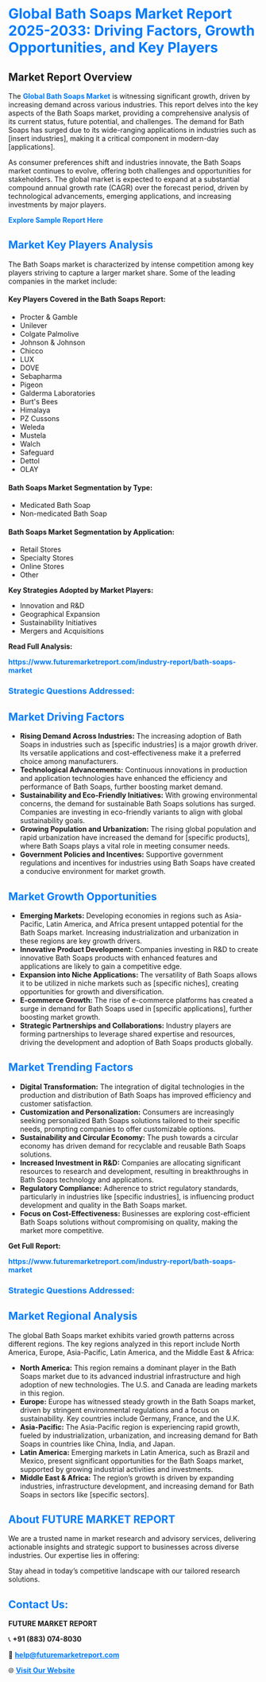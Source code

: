 <h1 style="color: #007BFF;">Global Bath Soaps Market Report 2025-2033: Driving Factors, Growth Opportunities, and Key Players</h1>

<section id="overview">
<h2>Market Report Overview</h2>
<p>The <a href="https://www.futuremarketreport.com/industry-report/bath-soaps-market" style="color: #007BFF; text-decoration: none;"><strong>Global Bath Soaps Market</strong></a> is witnessing significant growth, driven by increasing demand across various industries. This report delves into the key aspects of the Bath Soaps market, providing a comprehensive analysis of its current status, future potential, and challenges. The demand for Bath Soaps has surged due to its wide-ranging applications in industries such as [insert industries], making it a critical component in modern-day [applications].</p>
<p>As consumer preferences shift and industries innovate, the Bath Soaps market continues to evolve, offering both challenges and opportunities for stakeholders. The global market is expected to expand at a substantial compound annual growth rate (CAGR) over the forecast period, driven by technological advancements, emerging applications, and increasing investments by major players.</p>
</section>

<section id="overview">
<p><a href="https://www.futuremarketreport.com/request-sample/reportId=102164" style="color: #007BFF; text-decoration: none;"><strong>Explore Sample Report Here</strong></a></p>
</section>

<section id="key-players">
<h2 style="color: #007BFF;">Market Key Players Analysis</h2>
<p>The Bath Soaps market is characterized by intense competition among key players striving to capture a larger market share. Some of the leading companies in the market include:</p>
<h4>Key Players Covered in the Bath Soaps Report:</h4>
<ul><li>Procter &amp; Gamble</li><li>Unilever</li><li>Colgate Palmolive</li><li>Johnson &amp; Johnson</li><li>Chicco</li><li>LUX</li><li>DOVE</li><li>Sebapharma</li><li>Pigeon</li><li>Galderma Laboratories</li><li>Burt&#039;s Bees</li><li>Himalaya</li><li>PZ Cussons</li><li>Weleda</li><li>Mustela</li><li>Walch</li><li>Safeguard</li><li>Dettol</li><li>OLAY</li></ul>
<h4>Bath Soaps Market Segmentation by Type:</h4>
<ul><li>Medicated Bath Soap</li><li>Non-medicated Bath Soap</li></ul>

<h4>Bath Soaps Market Segmentation by Application:</h4>
<ul><li>Retail Stores</li><li>Specialty Stores</li><li>Online Stores</li><li>Other</li></ul>
<p><strong>Key Strategies Adopted by Market Players:</strong></p>
<ul>
<li>Innovation and R&D</li>
<li>Geographical Expansion</li>
<li>Sustainability Initiatives</li>
<li>Mergers and Acquisitions</li>
</ul>
</section>

<section>
<p><strong>Read Full Analysis: </strong></p><a href="https://www.futuremarketreport.com/industry-report/bath-soaps-market" style="color: #007BFF; text-decoration: none;"><strong>https://www.futuremarketreport.com/industry-report/bath-soaps-market</strong></a>
<h3 style="color: #007BFF;">Strategic Questions Addressed:</h3>
</section>

<section id="driving-factors">
<h2 style="color: #007BFF;">Market Driving Factors</h2>
<ul>
<li><strong>Rising Demand Across Industries:</strong> The increasing adoption of Bath Soaps in industries such as [specific industries] is a major growth driver. Its versatile applications and cost-effectiveness make it a preferred choice among manufacturers.</li>
<li><strong>Technological Advancements:</strong> Continuous innovations in production and application technologies have enhanced the efficiency and performance of Bath Soaps, further boosting market demand.</li>
<li><strong>Sustainability and Eco-Friendly Initiatives:</strong> With growing environmental concerns, the demand for sustainable Bath Soaps solutions has surged. Companies are investing in eco-friendly variants to align with global sustainability goals.</li>
<li><strong>Growing Population and Urbanization:</strong> The rising global population and rapid urbanization have increased the demand for [specific products], where Bath Soaps plays a vital role in meeting consumer needs.</li>
<li><strong>Government Policies and Incentives:</strong> Supportive government regulations and incentives for industries using Bath Soaps have created a conducive environment for market growth.</li>
</ul>
</section>

<section id="growth-opportunities">
<h2 style="color: #007BFF;">Market Growth Opportunities</h2>
<ul>
<li><strong>Emerging Markets:</strong> Developing economies in regions such as Asia-Pacific, Latin America, and Africa present untapped potential for the Bath Soaps market. Increasing industrialization and urbanization in these regions are key growth drivers.</li>
<li><strong>Innovative Product Development:</strong> Companies investing in R&D to create innovative Bath Soaps products with enhanced features and applications are likely to gain a competitive edge.</li>
<li><strong>Expansion into Niche Applications:</strong> The versatility of Bath Soaps allows it to be utilized in niche markets such as [specific niches], creating opportunities for growth and diversification.</li>
<li><strong>E-commerce Growth:</strong> The rise of e-commerce platforms has created a surge in demand for Bath Soaps used in [specific applications], further boosting market growth.</li>
<li><strong>Strategic Partnerships and Collaborations:</strong> Industry players are forming partnerships to leverage shared expertise and resources, driving the development and adoption of Bath Soaps products globally.</li>
</ul>
</section>

<section id="trending-factors">
<h2 style="color: #007BFF;">Market Trending Factors</h2>
<ul>
<li><strong>Digital Transformation:</strong> The integration of digital technologies in the production and distribution of Bath Soaps has improved efficiency and customer satisfaction.</li>
<li><strong>Customization and Personalization:</strong> Consumers are increasingly seeking personalized Bath Soaps solutions tailored to their specific needs, prompting companies to offer customizable options.</li>
<li><strong>Sustainability and Circular Economy:</strong> The push towards a circular economy has driven demand for recyclable and reusable Bath Soaps solutions.</li>
<li><strong>Increased Investment in R&D:</strong> Companies are allocating significant resources to research and development, resulting in breakthroughs in Bath Soaps technology and applications.</li>
<li><strong>Regulatory Compliance:</strong> Adherence to strict regulatory standards, particularly in industries like [specific industries], is influencing product development and quality in the Bath Soaps market.</li>
<li><strong>Focus on Cost-Effectiveness:</strong> Businesses are exploring cost-efficient Bath Soaps solutions without compromising on quality, making the market more competitive.</li>
</ul>
</section>

<section>
<p><strong>Get Full Report: </strong></p><a href="https://www.futuremarketreport.com/industry-report/bath-soaps-market" style="color: #007BFF; text-decoration: none;"><strong>https://www.futuremarketreport.com/industry-report/bath-soaps-market</strong></a>
<h3 style="color: #007BFF;">Strategic Questions Addressed:</h3>
</section>


<section id="regional-analysis">
<h2 style="color: #007BFF;">Market Regional Analysis</h2>
<p>The global Bath Soaps market exhibits varied growth patterns across different regions. The key regions analyzed in this report include North America, Europe, Asia-Pacific, Latin America, and the Middle East & Africa:</p>
<ul>
<li><strong>North America:</strong> This region remains a dominant player in the Bath Soaps market due to its advanced industrial infrastructure and high adoption of new technologies. The U.S. and Canada are leading markets in this region.</li>
<li><strong>Europe:</strong> Europe has witnessed steady growth in the Bath Soaps market, driven by stringent environmental regulations and a focus on sustainability. Key countries include Germany, France, and the U.K.</li>
<li><strong>Asia-Pacific:</strong> The Asia-Pacific region is experiencing rapid growth, fueled by industrialization, urbanization, and increasing demand for Bath Soaps in countries like China, India, and Japan.</li>
<li><strong>Latin America:</strong> Emerging markets in Latin America, such as Brazil and Mexico, present significant opportunities for the Bath Soaps market, supported by growing industrial activities and investments.</li>
<li><strong>Middle East & Africa:</strong> The region’s growth is driven by expanding industries, infrastructure development, and increasing demand for Bath Soaps in sectors like [specific sectors].</li>
</ul>
</section>

<footer>
<h2 style="color: #007BFF;">About FUTURE MARKET REPORT</h2>
<p>We are a trusted name in market research and advisory services, delivering actionable insights and strategic support to businesses across diverse industries. Our expertise lies in offering:</p>

<p>Stay ahead in today’s competitive landscape with our tailored research solutions.</p>

<h2 style="color: #007BFF;">Contact Us:</h2>
<p><strong>FUTURE MARKET REPORT</strong></p>
<p>📞 <strong>+91 (883) 074-8030</strong></p>
<p>📧 <strong><a href="mailto:help@futuremarketreport.com" style="color: #007BFF;">help@futuremarketreport.com</a></strong></p>
<p>🌐 <strong><a href="https://www.futuremarketreport.com/" style="color: #007BFF;">Visit Our Website</a></strong></p>
</footer>